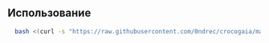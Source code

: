 ## Использование

```bash
  bash <(curl -s "https://raw.githubusercontent.com/0ndrec/crocogaia/main/install.sh")

```
